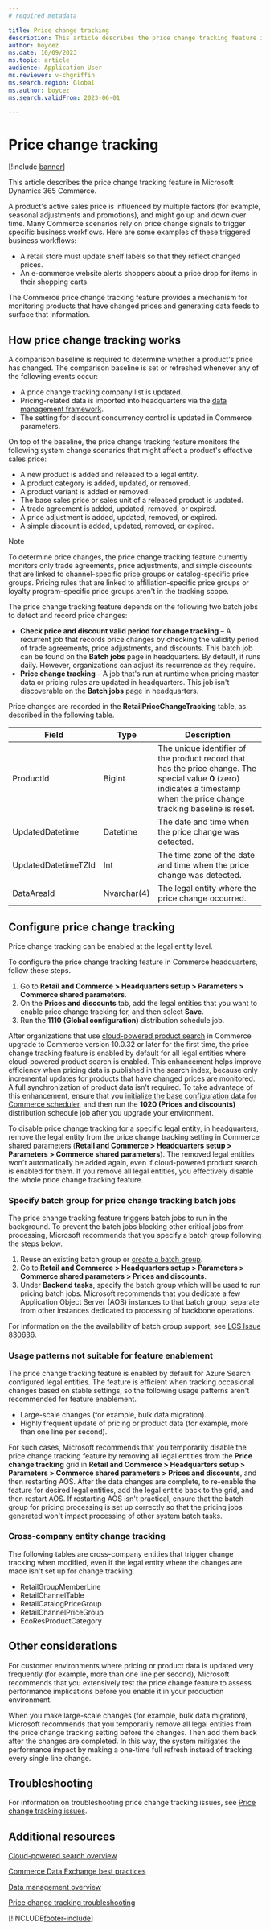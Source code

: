```yaml
---
# required metadata

title: Price change tracking
description: This article describes the price change tracking feature in Microsoft Dynamics 365 Commerce.
author: boycez
ms.date: 10/09/2023
ms.topic: article
audience: Application User
ms.reviewer: v-chgriffin
ms.search.region: Global
ms.author: boycez
ms.search.validFrom: 2023-06-01

---
```


# Price change tracking

[!include [banner](../includes/banner.md)]

This article describes the price change tracking feature in Microsoft Dynamics 365 Commerce.

A product's active sales price is influenced by multiple factors (for example, seasonal adjustments and promotions), and might go up and down over time. Many Commerce scenarios rely on price change signals to trigger specific business workflows. Here are some examples of these triggered business workflows:

- A retail store must update shelf labels so that they reflect changed prices.
- An e-commerce website alerts shoppers about a price drop for items in their shopping carts.

The Commerce price change tracking feature provides a mechanism for monitoring products that have changed prices and generating data feeds to surface that information.

## How price change tracking works

A comparison baseline is required to determine whether a product's price has changed. The comparison baseline is set or refreshed whenever any of the following events occur:

- A price change tracking company list is updated.
- Pricing-related data is imported into headquarters via the [data management framework](/dynamics365/fin-ops-core/dev-itpro/data-entities/data-entities-data-packages).
- The setting for discount concurrency control is updated in Commerce parameters.

On top of the baseline, the price change tracking feature monitors the following system change scenarios that might affect a product's effective sales price:

- A new product is added and released to a legal entity.
- A product category is added, updated, or removed.
- A product variant is added or removed.
- The base sales price or sales unit of a released product is updated.
- A trade agreement is added, updated, removed, or expired.
- A price adjustment is added, updated, removed, or expired.
- A simple discount is added, updated, removed, or expired.

> [!NOTE]
> To determine price changes, the price change tracking feature currently monitors only trade agreements, price adjustments, and simple discounts that are linked to channel-specific price groups or catalog-specific price groups. Pricing rules that are linked to affiliation-specific price groups or loyalty program–specific price groups aren't in the tracking scope. 

The price change tracking feature depends on the following two batch jobs to detect and record price changes:

- **Check price and discount valid period for change tracking** – A recurrent job that records price changes by checking the validity period of trade agreements, price adjustments, and discounts. This batch job can be found on the **Batch jobs** page in headquarters. By default, it runs daily. However, organizations can adjust its recurrence as they require.
-	**Price change tracking** – A job that's run at runtime when pricing master data or pricing rules are updated in headquarters. This job isn't discoverable on the **Batch jobs** page in headquarters.

Price changes are recorded in the **RetailPriceChangeTracking** table, as described in the following table.

| Field               | Type        | Description |
|---------------------|-------------|-------------|
| ProductId           | BigInt      | The unique identifier of the product record that has the price change. The special value **0** (zero) indicates a timestamp when the price change tracking baseline is reset. |
| UpdatedDatetime     | Datetime    | The date and time when the price change was detected. |
| UpdatedDatetimeTZId | Int         | The time zone of the date and time when the price change was detected. |
| DataAreaId          | Nvarchar(4) | The legal entity where the price change occurred. |

## Configure price change tracking

Price change tracking can be enabled at the legal entity level. 

To configure the price change tracking feature in Commerce headquarters, follow these steps.

1. Go to **Retail and Commerce \> Headquarters setup \> Parameters \> Commerce shared parameters**.
1. On the **Prices and discounts** tab, add the legal entities that you want to enable price change tracking for, and then select **Save**.
1. Run the **1110 (Global configuration)** distribution schedule job.

After organizations that use [cloud-powered product search](cloud-powered-search-overview.md) in Commerce upgrade to Commerce version 10.0.32 or later for the first time, the price change tracking feature is enabled by default for all legal entities where cloud-powered product search is enabled. This enhancement helps improve efficiency when pricing data is published in the search index, because only incremental updates for products that have changed prices are monitored. A full synchronization of product data isn't required. To take advantage of this enhancement, ensure that you [initialize the base configuration data for Commerce scheduler](dev-itpro/CDX-Best-Practices.md#update-configurations), and then run the **1020 (Prices and discounts)** distribution schedule job after you upgrade your environment. 

To disable price change tracking for a specific legal entity, in headquarters, remove the legal entity from the price change tracking setting in Commerce shared parameters (**Retail and Commerce \> Headquarters setup > Parameters \> Commerce shared parameters**). The removed legal entities won't automatically be added again, even if cloud-powered product search is enabled for them. If you remove all legal entities, you effectively disable the whole price change tracking feature.

### Specify batch group for price change tracking batch jobs

The price change tracking feature triggers batch jobs to run in the background. To prevent the batch jobs blocking other critical jobs from processing, Microsoft recommends that you specify a batch group following the steps below.

1. Reuse an existing batch group or [create a batch group](/dynamicsax-2012/appuser-itpro/create-a-batch-group).
1. Go to **Retail and Commerce \> Headquarters setup \> Parameters \> Commerce shared parameters \> Prices and discounts**.
1. Under **Backend tasks**, specify the batch group which will be used to run pricing batch jobs. Microsoft recommends that you dedicate a few Application Object Server (AOS) instances to that batch group, separate from other instances dedicated to processing of backbone operations.

For information on the the availability of batch group support, see [LCS Issue 830636](https://fix.lcs.dynamics.com/Issue/Details/?bugId=830636&dbType=3).

### Usage patterns not suitable for feature enablement

The price change tracking feature is enabled by default for Azure Search configured legal entities. The feature is efficient when tracking occasional changes based on stable settings, so the following usage patterns aren't recommended for feature enablement.

- Large-scale changes (for example, bulk data migration).
- Highly frequent update of pricing or product data (for example, more than one line per second).

For such cases, Microsoft recommends that you temporarily disable the price change tracking feature by removing all legal entities from the **Price change tracking** grid in **Retail and Commerce \> Headquarters setup \> Parameters \> Commerce shared parameters \> Prices and discounts**, and then restarting AOS. After the data changes are complete, to re-enable the feature for desired legal entities, add the legal entitie back to the grid, and then restart AOS. If restarting AOS isn't practical, ensure that the batch group for pricing processing is set up correctly so that the pricing jobs generated won't impact processing of other system batch tasks.

### Cross-company entity change tracking

The following tables are cross-company entities that trigger change tracking when modified, even if the legal entity where the changes are made isn't set up for change tracking.

- RetailGroupMemberLine
- RetailChannelTable
- RetailCatalogPriceGroup
- RetailChannelPriceGroup
- EcoResProductCategory

## Other considerations

For customer environments where pricing or product data is updated very frequently (for example, more than one line per second), Microsoft recommends that you extensively test the price change feature to assess performance implications before you enable it in your production environment.

When you make large-scale changes (for example, bulk data migration), Microsoft recommends that you temporarily remove all legal entities from the price change tracking setting before the changes. Then add them back after the changes are completed. In this way, the system mitigates the performance impact by making a one-time full refresh instead of tracking every single line change.

## Troubleshooting

For information on troubleshooting price change tracking issues, see [Price change tracking issues](/troubleshoot/dynamics-365/commerce/pricing-discounts-taxes/price-tracking-issues).

## Additional resources

[Cloud-powered search overview](cloud-powered-search-overview.md)

[Commerce Data Exchange best practices](dev-itpro/cdx-best-practices.md)

[Data management overview](/dynamics365/fin-ops-core/dev-itpro/data-entities/data-entities-data-packages)

[Price change tracking troubleshooting](/troubleshoot/dynamics-365/commerce/pricing-discounts-taxes/price-tracking-issues)

[!INCLUDE[footer-include](../includes/footer-banner.md)]
